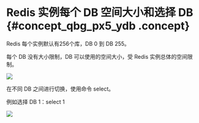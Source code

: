 # Redis 实例每个 DB 空间大小和选择 DB {#concept_qbg_px5_ydb .concept}

Redis 每个实例默认有256个库，DB 0 到 DB 255。

每个 DB 没有大小限制，DB 可以使用的空间大小，受 Redis 实例总体的空间限制。

![](http://static-aliyun-doc.oss-cn-hangzhou.aliyuncs.com/assets/img/13933/4245_zh-CN.png)

在不同 DB 之间进行切换，使用命令 select。

例如选择 DB 1：select 1

![](http://static-aliyun-doc.oss-cn-hangzhou.aliyuncs.com/assets/img/13933/4246_zh-CN.png)


